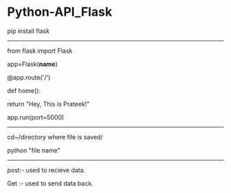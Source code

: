 # Python-API_Flask

pip install flask

---------------------

from flask import Flask 

app=Flask(__name__)

@app.route('/')

def home():

   return "Hey, This is Prateek!"

app.run(port=5000)

----------------------------------

cd~/directory where file is saved/

python "file name"

-------------------------

post:- used to recieve data.

Get :- used to send data back.

